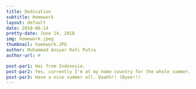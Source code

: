 ```yaml
---
title: Dedication
subtitle: Homework
layout: default
date: 2018-06-14
pretty-date: June 14, 2018
img: homework.jpeg
thumbnail: homework.JPG
author: Muhammad Ansyar Rafi Putra
author-url: #

post-par1: Hai from Indonesia. 
post-par2: Yes, currently I'm at my home country for the whole summer. However, I cannot abandon the workload of BEXUS. We have SED deadline due in 2-3 weeks, and IPR at the end of July. The team members who stay in Kiruna are working hard nowadays to build the experiment worth for IPR. Eventhough I'm more than 10k km away from them. I still need to contribute, mostly in SED. Work hard, play hard!!
post-par3: Have a nice summer all. Daahh!! (Byee!!)
---
```

